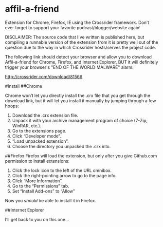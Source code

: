 # affil-a-friend
Extension for Chrome, Firefox, IE using the Crossrider framework. Don't ever forget to support your favorite podcast/blogger/website again!


DISCLAIMER: The source code that I've written is published here, but compiling a runnable version of the extension from it is pretty well out of the question due to the way in which Crossrider hosts/serves the project code.

The following link should detect your browser and allow you to download Affil-a-friend for Chrome, Firefox, and Internet Explorer, BUT it will definitely trigger your browser's "END OF THE WORLD MALWARE" alarm:

http://crossrider.com/download/81566

#Install
##Chrome

Chrome won’t let you directly install the .crx file that you get through the download link, but it will let you install it manually by jumping through a few hoops:

1.	Download the .crx extension file.
2.	Unpack it with your archive management program of choice (7-Zip, WinRAR, etc.).
3.	Go to the extensions page.
4.	Click “Developer mode”.
5.	“Load unpacked extension”.
6.	Choose the directory you unpacked the .crx into.

##Firefox
Firefox will load the extension, but only after you give Github.com permission to install extensions:

1.	Click the lock icon to the left of the URL omnibox.
2.	Click the right-pointing arrow to go to the page info.
3.	Click “More Information”.
4.	Go to the “Permissions” tab.
5.	Set “Install Add-ons” to “Allow”

Now you *should* be able to install it in Firefox.


##Internet Explorer

I’ll get back to you on this one…

